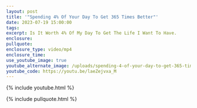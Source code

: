 ```yaml
---
layout: post
title: '"Spending 4% Of Your Day To Get 365 Times Better"'
date: 2023-07-19 15:00:00
tags:
excerpt: Is It Worth 4% Of My Day To Get The Life I Want To Have.
enclosure:
pullquote:
enclosure_type: video/mp4
enclosure_time:
use_youtube_image: true
youtube_alternate_image: /uploads/spending-4-of-your-day-to-get-365-times-better.png
youtube_code: https://youtu.be/laeZejvxa_M
---
```

{% include youtube.html %}

{% include pullquote.html %}
